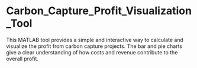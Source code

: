 # Carbon_Capture_Profit_Visualization_Tool
This MATLAB tool provides a simple and interactive way to calculate and visualize the profit from carbon capture projects. The bar and pie charts give a clear understanding of how costs and revenue contribute to the overall profit. 
